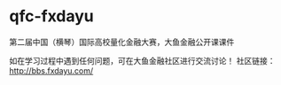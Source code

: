 # qfc-fxdayu
第二届中国（横琴）国际高校量化金融大赛，大鱼金融公开课课件

如在学习过程中遇到任何问题，可在大鱼金融社区进行交流讨论！
社区链接：http://bbs.fxdayu.com/
